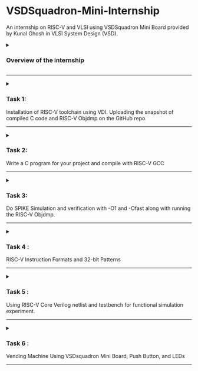 # VSDSquadron-Mini-Internship
An internship on RISC-V and VLSI using VSDSquadron Mini Board provided by Kunal Ghosh in VLSI System Design (VSD).

<details>
<summary><h3>Overview of the internship</h3></summary>


The internship is about the two main key take aways:

#### 1. Chip Design

To build the chip, there should be a code specification especially in C model for applications to run. 
In simpler terms,
making of the chip which needs RISC-V processor and it will start from the basic step of specification. 
Specification for RISC-V processor which is used in various applications like  embedded systems, automotive systems, artificial intelligence and many more. 

Note: The specifications can also be application specific, basically the SoC designs which made of ASSIC, microcontroller and microprocessor.

So, VSDSquadron Mini Board provided is the microcontroller which designed to apply for any applications.
The board will have the modelling specification in C which will check whether the application is working or not through testbench which are the test vectors to determine the accuracy and correctness of the model.

Basically, the process involes running simulation for c model and applicatios to present the output.

Therefore, this part is all about
- Running testbench in C language for C model Specifications
- Build processor application specification

#### 2. RTL Architecture

Soft copy of the hardware is written in Hardware Description Language .i.e., processor model is converted into the HDL because application can run faster in HDL compared with a software.

Therefore, this part explains the,
- Soft copy of the hardware using Verilog


And in the final step the output from chip design and RTL Architecture must be equal to show that the desired output from models are achieved.
</details>

--------------------------------------------------------------------------------------------------------------------------------------------------------------------------------------------------------------------

<details>

<summary><h3>Task 1: </h3> Installation of RISC-V toolchain using VDI. Uploading the snapshot of compiled C code and RISC-V Objdmp on the GitHub repo</summary>

The task 1 of the internship includes the following
- Installation of RISC-V toolchain using VDI.
- C Program for sum from one to n.
- Checking the result of C code
- RISC-V Simulator for compiling and running the code
- Assembly language

Overall, it is about writing the C code for sum from one to n followed by compiling and running by RISC-V Simulator.

 The steps to be followed are:
 
#### Step 1: Installation of Oracle VirtualBox.

The VirtualBox is an open source software and an operating system which runs as a physical computer inside the pc/laptop. 

![Screenshot (567)](https://github.com/EkthaReddy/vsdsquadron-mini-internship/assets/152515939/48ae5d97-0ce1-40bd-9403-e60d255d4758)

#### Step 2: Open the terminal inside the VirtualBox

![Terminal inside the VM](https://github.com/EkthaReddy/vsdsquadron-mini-internship/assets/152515939/5e831292-ae27-4409-b6d4-dc98b50fb88a)

#### Step 3: To open the editor named leafpad for writing C code.

![Screenshot (568)](https://github.com/EkthaReddy/vsdsquadron-mini-internship/assets/152515939/baf5e27b-ee8b-42a9-b2c7-e40bb88c33d8)
 Note for the above command explanation:
 - command line cd is to check for home directory.
 - leafpad to open editor.
 - sum_one_to_one is the file name for C code to be written in editor.


#### Step 4: Write the C program for sum of one to n in the terminal 

The leafpad editor opened, write the simple c code for sum of 1 to n,

![Screenshot (570)](https://github.com/EkthaReddy/vsdsquadron-mini-internship/assets/152515939/6e565127-674e-47c4-8c48-f142e319ebce)

Save the file in the editor


![C Code for sum from one to n](https://github.com/EkthaReddy/vsdsquadron-mini-internship/assets/152515939/37e5d37e-7b55-49ce-8aef-70d3d9f57d0e)


#### Step 5: To check the result of C code

- Type the below command line to ensure the file is saved.
  
![WhatsApp Image 2024-06-23 at 11 39 36 PM](https://github.com/EkthaReddy/vsdsquadron-mini-internship/assets/152515939/c70488ff-78d7-4c14-910c-28feea698aca)

- This ./a.out command will generate the output 

![WhatsApp Image 2024-06-23 at 11 39 36 PM (1)](https://github.com/EkthaReddy/vsdsquadron-mini-internship/assets/152515939/093bd684-20dc-4a5d-bdbf-57e5aa9de063)



- The sum for 1 to 5 is 15 which is also verified using calculator


![with cc](https://github.com/EkthaReddy/vsdsquadron-mini-internship/assets/152515939/42492408-96b8-4275-95ae-c7966b65854a)

#### Step 6: Compile and run the C code using RISC-V Simulator 

- Compile the code with RISC-V compiler by using the command line
  
![Screenshot (572)](https://github.com/EkthaReddy/vsdsquadron-mini-internship/assets/152515939/db9d65fc-a0bd-4104-9d12-d77d19614d07)

- Run the C code by RISC-V Simulator using below

![Screenshot (573)](https://github.com/EkthaReddy/vsdsquadron-mini-internship/assets/152515939/cd4c2428-a270-4d1e-a75c-0b09c212ecd2)



![compile riscv with gcc![Uploading Screenshot (572).png…]()
 ](https://github.com/EkthaReddy/vsdsquadron-mini-internship/assets/152515939/dbf0af7d-fe05-4547-a280-7b710e39f924)


#### Step 7: Assembly code 
- Command line for generating the assembly code is:

![WhatsApp Image 2024-06-24 at 12 08 16 AM](https://github.com/EkthaReddy/vsdsquadron-mini-internship/assets/152515939/0850193a-d680-4772-a4b8-52e08c05c943)

- The Assembly codes:

![assembly code of C code](https://github.com/EkthaReddy/vsdsquadron-mini-internship/assets/152515939/0ce26ef8-3b1e-41dd-8830-217cddd2d7fc)


- After that type out this line;

![WhatsApp Image 2024-06-24 at 12 08 16 AM (1)](https://github.com/EkthaReddy/vsdsquadron-mini-internship/assets/152515939/2cc69a0e-c167-4320-bf89-a7910f76ac37)

#### Step 8: Search the main() 

![main section of assembly code](https://github.com/EkthaReddy/vsdsquadron-mini-internship/assets/152515939/053a0a17-79c8-48af-8227-f59f7dd6786e)

</details>

--------------------------------------------------------------------------------------------------------------------------------------------------------------------------------------------------------------------

<details>

<summary><h3>Task 2: </h3> Write a C program for your project and compile with RISC-V GCC</summary>
 
**Change Dispense Wizard: Engineering a Vending Machine with Advanced Change System**

Task 2 is about writing the c program for the selected project along with compiling and runing with gcc command. But, before that Let us first take a look on Vending Machine and it's functunality.


#### What is Vending Machine?

A vending machine is a large self-service, often box-like device that sells small items like snacks, drinks, or other goods. You put money or a credit card into the machine, choose what you want to buy by pressing a button or touchscreen, and then the machine gives you the item you selected. It’s a convenient way to buy things quickly without needing to go to a store or interact with a cashier.

![image](https://github.com/EkthaReddy/VSDSquadron-Mini-Internship/assets/152515939/e768dbd5-291a-4e52-841c-b0215eac0530)

This is what a vending machine looks like and we often find them at places like airport, metro stations or amusement parks.

#### Project : Vending Machine Functionality in my project

##### What does it do?

We now know that, vending machine sells the desired goods when the coins are inserted,
In this project we will be using 5, 10, 20 and 50 ruppee coins to purchase a five ruppee product.
In this, it will have five case to represent each transaction that are going to have ,i.e., the each case will represent the transaction to be made in the vending machine. 
Let us define the each state with it's money oriented 
- coin 5 represent the case 1.
- coin 10 represent the case 2.
- coin 20 represent the case 3.
- coin 50 represent the case 4.

Moreover, while purchasing goods, if extra money is inserted the vending machine will return back in 5, 10, 20 ruppee coins as they are readily available with almost everyone.

Now, we will look on each specific case with it's function to be performed.

Firstly, we have an idle state which shows no transaction that means the coins are not inserted yet. So, the change of goods will not happen. However, 
in case 1, the 5 ruppee coin is inserted to purchase five ruppee item, that means no coin will be returned and good is being purchased. Although,
five ruppee coin will be returned back in case 2 when the 10 ruppee coin is inserted and it will also mention that the good is sold out. Likewise,
in case 3, the 20 ruppee coin is inserted which return back five ruppee coin and ten ruppee coin along with an indication that item is purchased. Same way,
when 50 ruppee coin is inserted in case 4, five ruppee coin and twenty ruppee coin will be returned back.

##### What is new in this project?

Earlier, most of the vending machine do not give the change when purchased a good and in some cases the items will not be dispenced as the extra money is inserted which makes the machines unable to identify it.

So, in this project of Vending Machine, the change will be return back when purchased by the customer with extra money. The 5, 10 and 20 rupppee coins are used to pay back the customer when inserted the coins. 
This method is beneficial in India, as the foods which is being sold in market are having range of products to purchase from simple five ruppee to more than hundred, and sometimes the store can get a little crowdy to buy just a 20 ruppee edibles. 

Therefore, the change mechanism system is introduced in vending machine for faster transaction. Which works in series of steps.

Firstly, when a customer inserts money into the machine, the coin mechanism validates the coins or notes. Accepted coins are directed to a storage area.
then the machine calculates the total amount inserted and compares it with the cost of the selected item.
If the amount inserted exceeds the item’s cost, the machine calculates the required change.
and at last the machine then dispenses the change using coins stored in its coin dispenser.
As a result, the project introduces the change despense mechanism for faster, reliable and convient purchase without the interaction with store keeper.


#### C code for Vending Machine

We have now understood the functionality of Vending Machine, the next task is to write the C program for the project in VirtualBox Terminal.

The C program of vending machine is given below,

```
#include <stdio.h>

// Define states

typedef enum { S0, S5, S10, S20, S50 } State;

// Function prototype

void vending_machine(State *state, int coin, int *nw_pa, int *ret5, int *ret10, int *ret20);

// Function to handle state transitions and actions

void vending_machine(State *state, int coin, int *nw_pa, int *ret5, int *ret10, int *ret20) {
    *nw_pa = 0;
    *ret5 = 0;
    *ret10 = 0;
    *ret20 = 0;

    switch (*state) {
        case S0:
            if (coin == 1) *state = S5;
            else if (coin == 2) *state = S10;
            else if (coin == 3) *state = S20;
            else if (coin == 4) *state = S50;
            break;
        case S5:
            *nw_pa = 1;
            if (coin == 2) *ret5 = 1;
            else if (coin == 3) {
                *ret5 = 1;
                *ret10 = 1;
            } else if (coin == 4) {
                *ret5 = 1;
                *ret20 = 1;
            }
            break;
        case S10:
            *nw_pa = 1;
            if (coin == 3) *ret10 = 1;
            break;
        case S20:
            *nw_pa = 1;
            break;
        case S50:
            *nw_pa = 1;
            if (coin == 4) *ret20 = 1;
            break;
        default:
            *state = S0;
            break;
    }
}

int main() {
    State state = S0;
    int coin;
    int nw_pa = 0, ret5 = 0, ret10 = 0, ret20 = 0;

    while (1) {
        printf("Enter coin value (1: 5, 2: 10, 3: 20, 4: 50, 0 to exit): ");
        scanf("%d", &coin);

        if (coin == 0) {
            break;
        }

        vending_machine(&state, coin, &nw_pa, &ret5, &ret10, &ret20);

        printf("State: %d, nw_pa: %d, ret5: %d, ret10: %d, ret20: %d\n", state, nw_pa, ret5, ret10, ret20);
    }

    return 0;
}

```
**Explanation to code**:

- **State Definition**:
```c
typedef enum {
    S0, S5, S10, S20, S50
} State;
```
- **State Enum**: Defines the possible states of the vending machine using an enumeration. These states correspond to the initial state (`S0`) and states for different coin values (`S5`, `S10`, `S20`, `S50`).

**Vending Machine Function**
```c
void vending_machine(State *state, int coin, int *nw_pa, int *ret5, int *ret10, int *ret20) {
    *nw_pa = 0;
    *ret5 = 0;
    *ret10 = 0;
    *ret20 = 0;

    switch (*state) {
        case S0:
            if (coin == 1) *state = S5;
            else if (coin == 2) *state = S10;
            else if (coin == 3) *state = S20;
            else if (coin == 4) *state = S50;
            break;
        case S5:
            *nw_pa = 1;
            if (coin == 2) *ret5 = 1;
            else if (coin == 3) {
                *ret5 = 1;
                *ret10 = 1;
            } else if (coin == 4) {
                *ret5 = 1;
                *ret20 = 1;
            }
            break;
        case S10:
            *nw_pa = 1;
            if (coin == 3) *ret10 = 1;
            break;
        case S20:
            *nw_pa = 1;
            break;
        case S50:
            *nw_pa = 1;
            if (coin == 4) *ret20 = 1;
            break;
        default:
            *state = S0;
            break;
    }
}
```
- **Function Purpose**: The `vending_machine` function updates the state of the vending machine and sets the output signals (`nw_pa`, `ret5`, `ret10`, `ret20`) based on the current state and coin input.
- **Parameter Explanation**:
  - `state`: Pointer to the current state of the vending machine.
  - `coin`: The value of the inserted coin (1 for 5, 2 for 10, 3 for 20, 4 for 50).
  - `nw_pa`, `ret5`, `ret10`, `ret20`: Pointers to the output signals.
- **State Transitions**:
  - In each case block, the function checks the coin value and updates the state accordingly.
  - Depending on the state, it may also set the output signals to indicate if a product is dispensed (`nw_pa`) or if change is returned (`ret5`, `ret10`, `ret20`).

**Main Function**
```c
int main() {
    State state = S0;
    int coin;
    int nw_pa = 0, ret5 = 0, ret10 = 0, ret20 = 0;

    while (1) {
        printf("Enter coin value (1: 5, 2: 10, 3: 20, 4: 50, 0 to exit): ");
        scanf("%d", &coin);

        if (coin == 0) {
            break;
        }

        vending_machine(&state, coin, &nw_pa, &ret5, &ret10, &ret20);

        printf("State: %d, nw_pa: %d, ret5: %d, ret10: %d, ret20: %d\n", state, nw_pa, ret5, ret10, ret20);
    }

    return 0;
}
```
- **State Initialization**: Initializes the state to `S0` (initial state).

- If the coin value is `0`, the loop breaks, ending the program.


#### Compiling the C code with RISC-V gcc

In the last step of task 2, the code written in leafpad ediotr will be checked for any errors by using the command line (`gcc file_name`). Therefore, for my project I have used (`gcc vending_machine`) and if the code is right, then give command (`ls -ltr`) for compiling the code in RISC-V. 

To check the output of  C code, run the code by using (`./a.out`).


![vending machine result](https://github.com/EkthaReddy/VSDSquadron-Mini-Internship/assets/152515939/9f5484cd-6c58-4879-894d-c95b99e5b41e)


**Explanation to output**:
The output shows the state transitions and actions of the vending machine based on coin inputs. Each entry updates the state and outputs whether a product is dispensed (`nw_pa = 1`) and if any change is returned (`ret5`, `ret10`, `ret20`). The session ends when `0` is inputted.

</details>

--------------------------------------------------------------------------------------------------------------------------------------------------------------------------------------------------------------------

<details>

<summary><h3>Task 3: </h3> Do SPIKE Simulation and verification with -O1 and -Ofast along with running the RISC-V Objdmp. </summary>

In this task, we have to perform Spike Simulation and observe with (`-o1`) and (`-ofast`) command.

#### With `-o1` command :

##### Verification with `-o1`:

At first, we will verify the code for `-o1` , to do that, the output we got from the `gcc` command should be equal to the spike simulation.

This command ` riscv64-unknown-elf-gcc -o1 -mabi=lp64 -march=rv64i -o vending_machine.o vending_machine.c ` will run the C code to give the output in C by using `./a.out` and for RISC-V processor we must use `spike pk vending_machine`

The output got from `gcc` is for state `2` for 10 ruppee coin and the if press `0` it get exited. The same way the output got from `spike` is `2` for state 2 which represent the 10 ruppee coin, and by pressing 0 it terminated for next command line instruction to be performed.



Hence, the verification for command `-o1` is done.


![verification for spike for o1 command](https://github.com/EkthaReddy/VSDSquadron-Mini-Internship/assets/152515939/8298625e-68ea-4ac4-bf77-c43664ba96ed)

##### Debugging the RISC-V Processor for `-o1` using Spike simulation :

Now we will debugg the assembly code instruction we got from from ` riscv64-unknown-elf-objdump -d vending_machine.o | less `

![assembly code vending machine](https://github.com/EkthaReddy/VSDSquadron-Mini-Internship/assets/152515939/c0092cc5-6ad2-49b1-b823-5f45e30027d9)

In this, we will debugg by using the instruction `spike -d pk vending_machine` 
which will allow us to spike any instruction we want.

Now, we spike for the initial address we see on the assembly code `100b0` so that we can see starting address to any point manually by using program counter

To do so, `until pc 0 100b0`, this means that it will debugg all the instruction after 100b0 and also shows the previous instructions to `100b0` is already being debugged. 

Type for `reg 0 a2`, it will show the register value at zero core for a2 operand.

To see next instruction, press `Enter` and it will show the starting address and if pressed again it will go to `100b4` which is the next instruction.

`reg 0 sp` shows the stack pointer of the instruction of 100b4

and if we want to see the next instruction(`100b8`) stack pointer just subtract the value we got from `reg 0 sp` of `100b4` from `16` as it is a hexadecimal value. It will give the `100b8` instruction stack pointer.


We can verify it by using `until pc 0 100b8` the program counter poites at instruction `100b8`, before that quit from the previous operation by pressing `q`.

Type `reg 0 sp`

Hence it is verified and debugged now.

![debugging for o1](https://github.com/EkthaReddy/VSDSquadron-Mini-Internship/assets/152515939/85ba39df-3da9-4029-92d0-16546e5233f8)

![continue o1](https://github.com/EkthaReddy/VSDSquadron-Mini-Internship/assets/152515939/1abe08ab-89e4-4550-b763-ccba5e638a5a)

![cotinue debugging o1](https://github.com/EkthaReddy/VSDSquadron-Mini-Internship/assets/152515939/fa44ce12-9549-44ea-bfba-d137c3faaab9)

#### With `-ofast` command :

##### Verification with `-ofast` :
In the same way, now we have to do for `-ofast` command

Step 1: C Code compilation using command ` riscv64-unknown-elf-gcc -ofast -mabi=lp64 -march=rv64i -o vending_machine.o vending_machine.c `.
Check the output by running `gcc file_name` which is `gcc vending_machine.c`
The output can be verified by using `./a.out`

Step 2: RISC-V Processor compilation is by using again ` riscv64-unknown-elf-gcc -ofast -mabi=lp64 -march=rv64i -o vending_machine.o vending_machine.c `.
Check and verified the output by `spike pk vending_machine.o`.

- Note: If the ouput from Step 1 and Step 2 is matched, then the verification with `-ofast` is over.

![spike command for verification](https://github.com/EkthaReddy/VSDSquadron-Mini-Internship/assets/152515939/a3b66d97-c636-4926-9313-69b3a14bd17e)


Step 3: Now, we have to run the compiled C code for RISC-V processor.

By using the command ` riscv64-unknown-elf-objdump -d vending_machine.o | less `, it will give the assembly code instruction.

##### Debugging the RISC-V Processor for `-ofast` using Spike simulation :

The starting address of the assembly code is `100b0`, with help of program counter, we can see the next instruction manually by performing debugging.

![assembly code vending machine](https://github.com/EkthaReddy/VSDSquadron-Mini-Internship/assets/152515939/c0092cc5-6ad2-49b1-b823-5f45e30027d9)

Step 4: We have to debugg the RISC-V Processor by using command `spike -d pk vending_machine.o`.

Step 5: Use `until pc0 100b0` , it says that it will debugg all the instructions after 100b0 and the previous instructions are already debugged.

Step 6: To see the next instruction.

- `reg 0 a2` it will define the register value at zero core for a2 operand.
- Hit `Enter` to get the first instruction, after that give command ` reg 0 a0` followed by ` reg 0 sp`.
- Quit the operation by giving `q`
- To check the next instruction, give `until pc 0 100b8` for debugging the instruction `100b8` and type `reg 0 sp` for getting the stack pointer value.

Step 7: To check the next instruction manually, calculate by subtracting the stack pointer value with `16` to see the next instruction sp.

![debugging the spike](https://github.com/EkthaReddy/VSDSquadron-Mini-Internship/assets/152515939/8d29cefb-2686-4810-8b35-0604461f78f4)

![continue debugging](https://github.com/EkthaReddy/VSDSquadron-Mini-Internship/assets/152515939/0a021676-be5a-4687-892d-125475f01ee2)

![knowing the difference by using  stack pointer](https://github.com/EkthaReddy/VSDSquadron-Mini-Internship/assets/152515939/02085887-fdb8-4419-8ed1-028aeb3b8569)


**Objective of Task 3:** 

The task 2 was to perform the spike simulation for,

- Verifying the C code and RISC-V Processor compilation.
- Debugg the RISC-V Processor using the spike simulation.

</details>

--------------------------------------------------------------------------------------------------------------------------------------------------------------------------------------------------------------------

<details>

<summary><h3>Task 4 : </h3> RISC-V Instruction Formats and 32-bit Patterns</summary>


Reffered ChatGPT in the task 4 as an extra resource.

#### Introduction to RISC-V
RISC-V is an open-source instruction set architecture (ISA) based on reduced instruction set computer (RISC) principles. It allows for the development of processors without requiring a license, making it a popular choice for custom and academic use. RISC-V instructions are organized into several formats, each suited for different types of operations.



#### RISC-V Instruction Formats
RISC-V uses six main instruction formats: R, I, S, B, U, and J. Each format has a specific structure that dictates how the bits in a 32-bit instruction are organized. Here's a breakdown of each format and their subtypes:

![image](https://github.com/EkthaReddy/VSDSquadron-Mini-Internship/assets/152515939/42c543e4-4d14-4ca0-a862-657c24ef5b6b)



1. **R-type (Register) Instructions**
    - **Description**: R-type instructions are used for arithmetic and logical operations where both operands and the result are in registers.
    - **Structure**:
        - **func7**: 7 bits (function code)
        - **rs2**: 5 bits (second source register)
        - **rs1**: 5 bits (first source register)
        - **func3**: 3 bits (function code)
        - **rd**: 5 bits (destination register)
        - **opcode**: 7 bits (operation code)
    - **Subtypes and Examples**:
        - **Arithmetic Operations**: ADD, SUB
        - **Logical Operations**: AND, OR, XOR
        - **Shift Operations**: SLL, SRL

---

2. **I-type (Immediate) Instructions**
    - **Description**: I-type instructions are used for operations that involve an immediate value (constant) and a register. They are also used for load operations.
    - **Structure**:
        - **imm[11:0]**: 12 bits (immediate value)
        - **rs1**: 5 bits (source register)
        - **func3**: 3 bits (function code)
        - **rd**: 5 bits (destination register)
        - **opcode**: 7 bits (operation code)
    - **Subtypes and Examples**:
        - **Arithmetic Operations with Immediate**: ADDI
        - **Load Operations**: LW

---

3. **S-type (Store) Instructions**
    - **Description**: S-type instructions are used for store operations, where data from a register is stored into memory.
    - **Structure**:
        - **imm[11:5]**: 7 bits (immediate value)
        - **rs2**: 5 bits (source register 2)
        - **rs1**: 5 bits (source register 1)
        - **func3**: 3 bits (function code)
        - **imm[4:0]**: 5 bits (immediate value)
        - **opcode**: 7 bits (operation code)
    - **Subtypes and Examples**:
        - **Store Operations**: SW

---

4. **B-type (Branch) Instructions**
    - **Description**: B-type instructions are used for conditional branch operations, where the execution flow changes based on a condition.
    - **Structure**:
        - **imm[12]**: 1 bit (immediate value)
        - **imm[10:5]**: 6 bits (immediate value)
        - **rs2**: 5 bits (second source register)
        - **rs1**: 5 bits (first source register)
        - **func3**: 3 bits (function code)
        - **imm[4:1]**: 4 bits (immediate value)
        - **imm[11]**: 1 bit (immediate value)
        - **opcode**: 7 bits (operation code)
    - **Subtypes and Examples**:
        - **Branch Operations**: BEQ, BNE

---

5. **U-type (Upper Immediate) Instructions**
    - **Description**: U-type instructions are used for operations involving large immediate values that need to be loaded into the upper 20 bits of a register.
    - **Structure**:
        - **imm[31:12]**: 20 bits (immediate value)
        - **rd**: 5 bits (destination register)
        - **opcode**: 7 bits (operation code)
    - **Subtypes and Examples**:
        - **Upper Immediate Operations**: LUI, AUIPC

---

6. **J-type (Jump) Instructions**
    - **Description**: J-type instructions are used for jump operations, where the execution flow is changed to a specified address.
    - **Structure**:
        - **imm[20]**: 1 bit (immediate value)
        - **imm[10:1]**: 10 bits (immediate value)
        - **imm[11]**: 1 bit (immediate value)
        - **imm[19:12]**: 8 bits (immediate value)
        - **rd**: 5 bits (destination register)
        - **opcode**: 7 bits (operation code)
    - **Subtypes and Examples**:
        - **Jump Operations**: JAL, JALR

---

#### Instructions and Their Formats

1. **ADD r1, r2, r3**
   - **Type**: R
   - **Operation**: Performs the addition of the contents of registers r2 and r3 and stores the result in register r1.
   - **Format**:
     ```
     func7   rs2    rs1    func3  rd     opcode
     0000000 00011  00010  000    00001  0110011
     ```
   - **32-bit Instruction**: `0000000_00011_00010_000_00001_0110011`

     **Explanation**: 
     - **func7**: 7-bit function code. For ADD, it is `0000000`.
     - **rs2**: 5-bit source register 2. Here it is r3 (register 3) represented as `00011`.
     - **rs1**: 5-bit source register 1. Here it is r2 (register 2) represented as `00010`.
     - **func3**: 3-bit function code. For ADD, it is `000`.
     - **rd**: 5-bit destination register. Here it is r1 (register 1) represented as `00001`.
     - **opcode**: 7-bit opcode for the R-type format. For arithmetic operations, it is `0110011`.

2. **SUB r3, r1, r2**
   - **Type**: R
   - **Operation**: Subtracts the contents of register r2 from register r1 and stores the result in register r3.
   - **Format**:
     ```
     func7   rs2    rs1    func3  rd     opcode
     0100000 00010  00001  000    00011  0110011
     ```
   - **32-bit Instruction**: `0100000_00010_00001_000_00011_0110011`

     **Explanation**: 
     - **func7**: 7-bit function code. For SUB, it is `0100000`.
     - **rs2**: 5-bit source register 2. Here it is r2 (register 2) represented as `00010`.
     - **rs1**: 5-bit source register 1. Here it is r1 (register 1) represented as `00001`.
     - **func3**: 3-bit function code. For SUB, it is `000`.
     - **rd**: 5-bit destination register. Here it is r3 (register 3) represented as `00011`.
     - **opcode**: 7-bit opcode for the R-type format. For arithmetic operations, it is `0110011`.

3. **AND r2, r1, r3**
   - **Type**: R
   - **Operation**: Performs a bitwise AND between the contents of registers r1 and r3, and stores the result in register r2.
   - **Format**:
     ```
     func7   rs2    rs1    func3  rd     opcode
     0000000 00011  00001  111    00010  0110011
     ```
   - **32-bit Instruction**: `0000000_00011_00001_111_00010_0110011`

     **Explanation**: 
     - **func7**: 7-bit function code. For AND, it is `0000000`.
     - **rs2**: 5-bit source register 2. Here it is r3 (register 3) represented as `00011`.
     - **rs1**: 5-bit source register 1. Here it is r1 (register 1) represented as `00001`.
     - **func3**: 3-bit function code. For AND, it is `111`.
     - **rd**: 5-bit destination register. Here it is r2 (register 2) represented as `00010`.
     - **opcode**: 7-bit opcode for the R-type format. For logical operations, it is `0110011`.

4. **OR r8, r2, r5**
   - **Type**: R
   - **Operation**: Performs a bitwise OR between the contents of registers r2 and r5, and stores the result in register r8.
   - **Format**:
     ```
     func7   rs2    rs1    func3  rd     opcode
     0000000 00101  00010  110    01000  0110011
     ```
   - **32-bit Instruction**: `0000000_00101_00010_110_01000_0110011`

     **Explanation**: 
     - **func7**: 7-bit function code. For OR, it is `0000000`.
     - **rs2**: 5-bit source register 2. Here it is r5 (register 5) represented as `00101`.
     - **rs1**: 5-bit source register 1. Here it is r2 (register 2) represented as `00010`.
     - **func3**: 3-bit function code. For OR, it is `110`.
     - **rd**: 5-bit destination register. Here it is r8 (register 8) represented as `01000`.
     - **opcode**: 7-bit opcode for the R-type format. For logical operations, it is `0110011`.

5. **XOR r8, r1, r4**
   - **Type**: R
   - **Operation**: Performs a bitwise XOR between the contents of registers r1 and r4, and stores the result in register r8.
   - **Format**:
     ```
     func7   rs2    rs1    func3  rd     opcode
     0000000 00100  00001  100    01000  0110011
     ```
   - **32-bit Instruction**: `0000000_00100_00001_100_01000_0110011`

     **Explanation**: 
     - **func7**: 7-bit function code. For XOR, it is `0000000`.
     - **rs2**: 5-bit source register 2. Here it is r4 (register 4) represented as `00100`.
     - **rs1**: 5-bit source register 1. Here it is r1 (register 1) represented as `00001`.
     - **func3**: 3-bit function code. For XOR, it is `100`.
     - **rd**: 5-bit destination register. Here it is r8 (register 8) represented as `01000`.
     - **opcode**: 7-bit opcode for the R-type format. For logical operations, it is `0110011`.

6. **SLT r10, r2, r4**
   - **Type**: R
   - **Operation**: Sets register r10 to 1 if the contents of register r2 are less than the contents of register r4, otherwise sets it to 0.
   - **Format**:
     ```
     func7   rs2    rs1    func3  rd     opcode
     0000000 00100  00010  010    01010  0110011
     ```
   - **32-bit Instruction**: `0000000_00100_00010_010_01010_0110011`

     **Explanation**: 
     - **func7**: 7-bit function code. For SLT, it is `0000000`.
     - **rs2**: 5-bit source register 2. Here it is r4 (register 4) represented as `00100`.
     - **rs1**: 5-bit

 source register 1. Here it is r2 (register 2) represented as `00010`.
     - **func3**: 3-bit function code. For SLT, it is `010`.
     - **rd**: 5-bit destination register. Here it is r10 (register 10) represented as `01010`.
     - **opcode**: 7-bit opcode for the R-type format. For comparison operations, it is `0110011`.

7. **ADDI r12, r3, 5**
   - **Type**: I
   - **Operation**: Adds the immediate value 5 to the contents of register r3 and stores the result in register r12.
   - **Format**:
     ```
     imm[11:0]   rs1    func3  rd     opcode
     000000000101 00011  000    01100  0010011
     ```
   - **32-bit Instruction**: `000000000101_00011_000_01100_0010011`

     **Explanation**: 
     - **imm[11:0]**: 12-bit immediate value. Here it is `000000000101` representing the value 5.
     - **rs1**: 5-bit source register. Here it is r3 (register 3) represented as `00011`.
     - **func3**: 3-bit function code. For ADDI, it is `000`.
     - **rd**: 5-bit destination register. Here it is r12 (register 12) represented as `01100`.
     - **opcode**: 7-bit opcode for the I-type format. For arithmetic operations with immediate, it is `0010011`.

8. **SW r3, r1, 4**
   - **Type**: S
   - **Operation**: Stores the contents of register r3 into memory at the address calculated by adding 4 to the contents of register r1.
   - **Format**:
     ```
     imm[11:5]  rs2   rs1    func3  imm[4:0] opcode
     0000000    00011 00001  010    00100    0100011
     ```
   - **32-bit Instruction**: `0000000_00011_00001_010_00100_0100011`

     **Explanation**: 
     - **imm[11:5]**: 7-bit immediate value (upper 7 bits). Here it is `0000000`.
     - **rs2**: 5-bit source register 2. Here it is r3 (register 3) represented as `00011`.
     - **rs1**: 5-bit source register 1. Here it is r1 (register 1) represented as `00001`.
     - **func3**: 3-bit function code. For SW, it is `010`.
     - **imm[4:0]**: 5-bit immediate value (lower 5 bits). Here it is `00100` representing the value 4.
     - **opcode**: 7-bit opcode for the S-type format. For store operations, it is `0100011`.

9. **SRL r16, r11, r2**
   - **Type**: R
   - **Operation**: Performs a logical right shift on the contents of register r11 by the number of bits specified in register r2, and stores the result in register r16.
   - **Format**:
     ```
     func7   rs2    rs1    func3  rd     opcode
     0000000 00010  01011  101    10000  0110011
     ```
   - **32-bit Instruction**: `0000000_00010_01011_101_10000_0110011`

     **Explanation**: 
     - **func7**: 7-bit function code. For SRL, it is `0000000`.
     - **rs2**: 5-bit source register 2. Here it is r2 (register 2) represented as `00010`.
     - **rs1**: 5-bit source register 1. Here it is r11 (register 11) represented as `01011`.
     - **func3**: 3-bit function code. For SRL, it is `101`.
     - **rd**: 5-bit destination register. Here it is r16 (register 16) represented as `10000`.
     - **opcode**: 7-bit opcode for the R-type format. For shift operations, it is `0110011`.

10. **BNE r0, r1, 20**
    - **Type**: B
    - **Operation**: Branches to the address offset by 20 if the contents of registers r0 and r1 are not equal.
    - **Format**:
      ```
      imm[12] imm[10:5]  rs2   rs1    func3  imm[4:1] imm[11] opcode
      0       000001     00001 00000  001    0100     0       1100011
      ```
    - **32-bit Instruction**: `0_000001_00001_00000_001_0100_0_1100011`

      **Explanation**: 
      - **imm[12]**: 1-bit immediate value (bit 12). Here it is `0`.
      - **imm[10:5]**: 6-bit immediate value (bits 10 to 5). Here it is `000001`.
      - **rs2**: 5-bit source register 2. Here it is r1 (register 1) represented as `00001`.
      - **rs1**: 5-bit source register 1. Here it is r0 (register 0) represented as `00000`.
      - **func3**: 3-bit function code. For BNE, it is `001`.
      - **imm[4:1]**: 4-bit immediate value (bits 4 to 1). Here it is `0100`.
      - **imm[11]**: 1-bit immediate value (bit 11). Here it is `0`.
      - **opcode**: 7-bit opcode for the B-type format. For branch operations, it is `1100011`.

11. **BEQ r0, r0, 15**
    - **Type**: B
    - **Operation**: Branches to the address offset by 15 if the contents of registers r0 and r0 are equal.
    - **Format**:
      ```
      imm[12] imm[10:5]  rs2   rs1    func3  imm[4:1] imm[11] opcode
      0       000000     00000 00000  000    1111     0       1100011
      ```
    - **32-bit Instruction**: `0_000000_00000_00000_000_1111_0_1100011`

      **Explanation**: 
      - **imm[12]**: 1-bit immediate value (bit 12). Here it is `0`.
      - **imm[10:5]**: 6-bit immediate value (bits 10 to 5). Here it is `000000`.
      - **rs2**: 5-bit source register 2. Here it is r0 (register 0) represented as `00000`.
      - **rs1**: 5-bit source register 1. Here it is r0 (register 0) represented as `00000`.
      - **func3**: 3-bit function code. For BEQ, it is `000`.
      - **imm[4:1]**: 4-bit immediate value (bits 4 to 1). Here it is `1111`.
      - **imm[11]**: 1-bit immediate value (bit 11). Here it is `0`.
      - **opcode**: 7-bit opcode for the B-type format. For branch operations, it is `1100011`.

12. **LW r13, r11, 2**
    - **Type**: I
    - **Operation**: Loads the word from memory at the address calculated by adding 2 to the contents of register r11 into register r13.
    - **Format**:
      ```
      imm[11:0]   rs1    func3  rd     opcode
      000000000010 01011  010    01101  0000011
      ```
    - **32-bit Instruction**: `000000000010_01011_010_01101_0000011`

      **Explanation**: 
      - **imm[11:0]**: 12-bit immediate value. Here it is `000000000010` representing the value 2.
      - **rs1**: 5-bit source register. Here it is r11 (register 11) represented as `01011`.
      - **func3**: 3-bit function code. For LW, it is `010`.
      - **rd**: 5-bit destination register. Here it is r13 (register 13) represented as `01101`.
      - **opcode**: 7-bit opcode for the I-type format. For load operations, it is `0000011`.

13. **SLL r15, r11, r1**
    - **Type**: R
    - **Operation**: Performs a logical left shift on the contents of register r11 by the number of bits specified in register r1, and stores the result in register r15.
    - **Format**:
      ```
      func7   rs2    rs1    func3  rd     opcode
      0000000 00001  01011  001    01111  0110011
      ```
    - **32-bit Instruction**: `0000000_00001_01011_001_01111_0110011`

      **Explanation**: 
      - **func7**: 7-bit function code. For SLL, it is `0000000`.
      - **rs2**: 5-bit source register 2. Here it is r1 (register 1) represented as `00001`.
      - **rs1**: 5-bit source register 1. Here it is r11 (register 11) represented as `01011`.
      - **func3**: 3-bit function code. For SLL, it is `001`.
      - **rd**: 5-bit destination register. Here it is r15 (register 15) represented as `01111`.
      - **opcode**: 7-bit opcode for the R-type format. For shift operations, it is `0110011`.


**Summary :**

These instructions and their corresponding formats provide a clear representation of how RISC-V organizes its operations. The exact 32-bit codes ensure that each instructon is properly encoded for execution in a RISC-V processor. 

</details>


---------------------------------------------------------------------------------------------------------------------------------------------------------------------------

<details>

<summary><h3>Task 5 : </h3> Using RISC-V Core Verilog netlist and testbench for functional simulation experiment. </summary>

In this task we will obtain the waveform for RISC-V using Verilog Code and Verilog Testbench. 

Follow the steps to obtain the waveform for the instructions used in Task 4.

Step 1 : Make the directory under `your_name` or any `specific_name`, Use command as ` mkdir <name> ` `( mkdir Ektha )`

Step 2 : Copy the code from the reference code and paste it in a file name under `Ektha_rv32i.v` and `Ektha_rv32i_tb.v` in leafpad


> The Verilog Code and Testbench used is refered by https://github.com/vinayrayapati/rv32i/


Step 3 : Give command line as ` touch Ektha_rv32i.v ` and ` touch Ektha_rv32i_tb.v ` 

Step 4 : Run and simulate the verilog code by using the below command;

```
 iverilog -o Ektha_rv32i Ektha_rv32i.v Ektha_rv32i_tb.v 
./Elktha_rv32i
```

Step 5 : To obtain the waveform in GTKWAVE, type;

`gtkwave iiitb_rv32i.vcd` 

![Screenshot (606)](https://github.com/EkthaReddy/VSDSquadron-Mini-Internship/assets/152515939/fe260183-ab78-400f-bb78-0d1803262a06)


It will open the new window of GTKWAVE 

![waveform](https://github.com/EkthaReddy/VSDSquadron-Mini-Internship/assets/152515939/83f92ea3-7e29-476a-b66e-1be7c88f9e51)

Now, drag the command in the same way presented under ` time ` section.

Select the instructions from EX_MEM_IR[31:0] to present the instructions used in Task 4.

**Instruction ADD r1, r2, r3 :**

![Screenshot (605)](https://github.com/EkthaReddy/VSDSquadron-Mini-Internship/assets/152515939/6a5f0ad0-1be0-4aae-8123-98a1b3655d0b)


**Instruction SUB r3, r1, r2 :**

![Screenshot (607)](https://github.com/EkthaReddy/VSDSquadron-Mini-Internship/assets/152515939/32b3dee4-0df1-40d6-91d9-2c404b214566)

**Instruction AND r2, r1, r3 :**

![Screenshot (608)](https://github.com/EkthaReddy/VSDSquadron-Mini-Internship/assets/152515939/30b41759-c93f-4be0-a901-8088ca4f1544)

**Instruction OR r8, r2, r5 :**

![Screenshot (609)](https://github.com/EkthaReddy/VSDSquadron-Mini-Internship/assets/152515939/f42a30aa-875e-4cb5-bb1a-298e1cc98e32)

**Instruction XOR r8, r1, r4 :**

![Screenshot (610)](https://github.com/EkthaReddy/VSDSquadron-Mini-Internship/assets/152515939/572870a0-16b8-4712-8090-56b8f78886eb)

**Instruction SLT r10, r2, r4 :**

![Screenshot (611)](https://github.com/EkthaReddy/VSDSquadron-Mini-Internship/assets/152515939/776b8598-436c-4118-ab8b-ddc551367748)

**Instruction ADDI r12, r3, 5 :**

![Screenshot (612)](https://github.com/EkthaReddy/VSDSquadron-Mini-Internship/assets/152515939/d50fce84-f2f1-42e7-9811-fa1e8c9b1f5a)

**Instruction SW r3, r1, 4 :**

![Screenshot (613)](https://github.com/EkthaReddy/VSDSquadron-Mini-Internship/assets/152515939/c1b525c8-c9db-463b-b20f-5889fa593bac)

**Instruction SRL r16, r11, r2 :**

![Screenshot (614)](https://github.com/EkthaReddy/VSDSquadron-Mini-Internship/assets/152515939/d2751922-6fee-4856-9ef6-5eec7c34fce1)

**Instruction BNE r0, r1, 20 :**

![Screenshot (615)](https://github.com/EkthaReddy/VSDSquadron-Mini-Internship/assets/152515939/cb8cd7a0-c563-4870-85cf-46b5fc7ec940)

**Instruction SLL r15, r11, r2 :**

![Screenshot (616)](https://github.com/EkthaReddy/VSDSquadron-Mini-Internship/assets/152515939/49200c37-7455-4f1d-af3c-de3d8a45ba7d)


**To conclude :** 
The output waveform for the list of instructions are obtained in GTKWAVE.



 
</details>

--------------------------------------------------------------------------------------------------------------------------------------------------------------------------------------------------------------------

<details>

 <summary><h3>Task 6 : </h3> Vending Machine Using VSDsquadron Mini Board, Push Button, and LEDs</summary>


#### Overview
The Vending Machine project simulates the functionality of a vending machine using the VSDsquadron mini board. This system utilizes push buttons to input coins of different denominations and LEDs to indicate various states and operations of the machine. By implementing a state machine in C, the project manages the coin inputs and provides change accordingly, making it an interactive and educational project for learning embedded systems and state machine design.

#### Components Required to Build Vending Machine
- VSDsquadron Mini Board
- Push Buttons
- LEDs
- Breadboard
- Jumper Wires
  
#### Circuit Connection for Vending Machine

- Push Buttons: Connect one terminal of each push button to GPIO pins on the VSDsquadron mini board. The other terminal of each button should be connected to ground.
- LEDs: Connect the anodes of the LEDs to GPIO pins on the VSDsquadron mini board through current-limiting resistors. Connect the cathodes to ground.
- Power Supply: Ensure the VSDsquadron mini board is powered through an appropriate power source.

#### Pinout Diagram for Vending Machine

|Component |	VSDsquadron Mini Board|
|----------|-----------------------|
|Push Button | GPIO Pins|
|LED	| GPIO Pins|
|GND	| GND|

#### Pinout Diagram for Vending Machine

![Untitled design (2)](https://github.com/EkthaReddy/VSDSquadron-Mini-Internship/assets/152515939/f65e0b00-f94e-4026-880d-c4d1e5db95f2)


#### How to program

```
#include <ch32v00x.h>
#include <debug.h>
#include <stdio.h>

// Define states
typedef enum { S0, S5, S10, S20, S50 } State;

// Function prototypes
void vending_machine(State *state, int coin, int *nw_pa, int *ret5, int *ret10, int *ret20);
void GPIO_Config(void);
int read_coin(void);
void update_outputs(int nw_pa, int ret5, int ret10, int ret20);

// Function to handle state transitions and actions
void vending_machine(State *state, int coin, int *nw_pa, int *ret5, int *ret10, int *ret20) {
    *nw_pa = 0;
    *ret5 = 0;
    *ret10 = 0;
    *ret20 = 0;

    switch (*state) {
        case S0:
            if (coin == 1) *state = S5;
            else if (coin == 2) *state = S10;
            else if (coin == 3) *state = S20;
            else if (coin == 4) *state = S50;
            break;
        case S5:
            *nw_pa = 1;
            if (coin == 2) *ret5 = 1;
            else if (coin == 3) {
                *ret5 = 1;
                *ret10 = 1;
            } else if (coin == 4) {
                *ret5 = 1;
                *ret20 = 1;
            }
            break;
        case S10:
            *nw_pa = 1;
            if (coin == 3) *ret10 = 1;
            break;
        case S20:
            *nw_pa = 1;
            break;
        case S50:
            *nw_pa = 1;
            if (coin == 4) *ret20 = 1;
            break;
        default:
            *state = S0;
            break;
    }
}

void GPIO_Config(void) {
    GPIO_InitTypeDef GPIO_InitStructure = {0};

    RCC_APB2PeriphClockCmd(RCC_APB2Periph_GPIOD, ENABLE); // Enable clock for Port D

    // Configure GPIOs for input (coin buttons)
    GPIO_InitStructure.GPIO_Pin = GPIO_Pin_3 | GPIO_Pin_4 | GPIO_Pin_5 | GPIO_Pin_6;
    GPIO_InitStructure.GPIO_Mode = GPIO_Mode_IPU; // Input with pull-up
    GPIO_Init(GPIOD, &GPIO_InitStructure);

    // Configure GPIOs for output (indicators)
    GPIO_InitStructure.GPIO_Pin = GPIO_Pin_0 | GPIO_Pin_1 | GPIO_Pin_2;
    GPIO_InitStructure.GPIO_Mode = GPIO_Mode_Out_PP; // Push-pull output
    GPIO_InitStructure.GPIO_Speed = GPIO_Speed_50MHz;
    GPIO_Init(GPIOD, &GPIO_InitStructure);
}

int read_coin(void) {
    if (!GPIO_ReadInputDataBit(GPIOD, GPIO_Pin_3)) return 1;
    if (!GPIO_ReadInputDataBit(GPIOD, GPIO_Pin_4)) return 2;
    if (!GPIO_ReadInputDataBit(GPIOD, GPIO_Pin_5)) return 3;
    if (!GPIO_ReadInputDataBit(GPIOD, GPIO_Pin_6)) return 4;
    return 0;
}

void update_outputs(int nw_pa, int ret5, int ret10, int ret20) {
    if (nw_pa) {
        GPIO_SetBits(GPIOD, GPIO_Pin_0);
    } else {
        GPIO_ResetBits(GPIOD, GPIO_Pin_0);
    }

    if (ret5) {
        GPIO_SetBits(GPIOD, GPIO_Pin_1);
    } else {
        GPIO_ResetBits(GPIOD, GPIO_Pin_1);
    }

    if (ret10) {
        GPIO_SetBits(GPIOD, GPIO_Pin_2);
    } else {
        GPIO_ResetBits(GPIOD, GPIO_Pin_2);
    }
}

int main(void) {
    State state = S0;
    int coin;
    int nw_pa = 0, ret5 = 0, ret10 = 0, ret20 = 0;

    NVIC_PriorityGroupConfig(NVIC_PriorityGroup_2);
    SystemCoreClockUpdate();
    Delay_Init();
    GPIO_Config();

    while (1) {
        coin = read_coin();
        
        if (coin != 0) {
            vending_machine(&state, coin, &nw_pa, &ret5, &ret10, &ret20);
            update_outputs(nw_pa, ret5, ret10, ret20);

            // Simulate a short delay for debouncing
            Delay_Ms(200);
        }
    }

    return 0;
}

void NMI_Handler(void) {
}

void HardFault_Handler(void) {
    while (1) {
    }
}

```



</details>

-------------------------------------------------------------------------------------------------------------------------------------------------------------------------------------------------------------------
